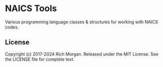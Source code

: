# NAICS Tools
Various programming language classes &amp; structures for working with NAICS codes.

## License
Copyright (c) 2017-2024 Rich Morgan.  Released under the MIT License.  See the LICENSE file for complete text.
